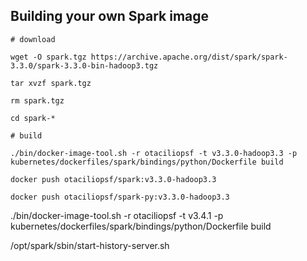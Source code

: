 ## Building your own Spark image

```
# download

wget -O spark.tgz https://archive.apache.org/dist/spark/spark-3.3.0/spark-3.3.0-bin-hadoop3.tgz

tar xvzf spark.tgz

rm spark.tgz

cd spark-*

# build

./bin/docker-image-tool.sh -r otaciliopsf -t v3.3.0-hadoop3.3 -p kubernetes/dockerfiles/spark/bindings/python/Dockerfile build

docker push otaciliopsf/spark:v3.3.0-hadoop3.3

docker push otaciliopsf/spark-py:v3.3.0-hadoop3.3

```


./bin/docker-image-tool.sh -r otaciliopsf -t v3.4.1 -p kubernetes/dockerfiles/spark/bindings/python/Dockerfile build

/opt/spark/sbin/start-history-server.sh